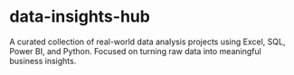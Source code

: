 # data-insights-hub
A curated collection of real-world data analysis projects using Excel, SQL, Power BI, and Python. Focused on turning raw data into meaningful business insights.
